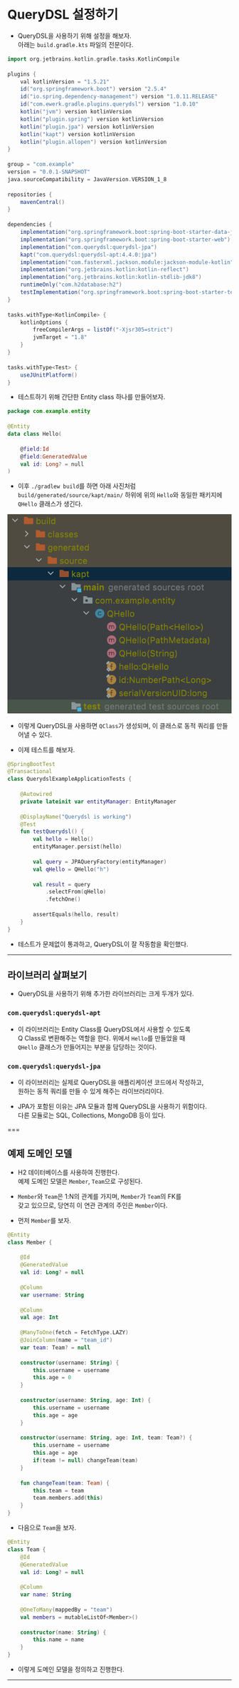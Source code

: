 # QueryDSL 설정하기

- QueryDSL을 사용하기 위해 설정을 해보자.  
  아래는 `build.gradle.kts` 파일의 전문이다.

```groovy
import org.jetbrains.kotlin.gradle.tasks.KotlinCompile

plugins {
    val kotlinVersion = "1.5.21"
    id("org.springframework.boot") version "2.5.4"
    id("io.spring.dependency-management") version "1.0.11.RELEASE"
    id("com.ewerk.gradle.plugins.querydsl") version "1.0.10"
    kotlin("jvm") version kotlinVersion
    kotlin("plugin.spring") version kotlinVersion
    kotlin("plugin.jpa") version kotlinVersion
    kotlin("kapt") version kotlinVersion
    kotlin("plugin.allopen") version kotlinVersion
}

group = "com.example"
version = "0.0.1-SNAPSHOT"
java.sourceCompatibility = JavaVersion.VERSION_1_8

repositories {
    mavenCentral()
}

dependencies {
    implementation("org.springframework.boot:spring-boot-starter-data-jpa")
    implementation("org.springframework.boot:spring-boot-starter-web")
    implementation("com.querydsl:querydsl-jpa")
    kapt("com.querydsl:querydsl-apt:4.4.0:jpa")
    implementation("com.fasterxml.jackson.module:jackson-module-kotlin")
    implementation("org.jetbrains.kotlin:kotlin-reflect")
    implementation("org.jetbrains.kotlin:kotlin-stdlib-jdk8")
    runtimeOnly("com.h2database:h2")
    testImplementation("org.springframework.boot:spring-boot-starter-test")
}

tasks.withType<KotlinCompile> {
    kotlinOptions {
        freeCompilerArgs = listOf("-Xjsr305=strict")
        jvmTarget = "1.8"
    }
}

tasks.withType<Test> {
    useJUnitPlatform()
}
```

- 테스트하기 위해 간단한 Entity class 하나를 만들어보자.

```kt
package com.example.entity

@Entity
data class Hello(

    @field:Id
    @field:GeneratedValue
    val id: Long? = null
)
```

- 이후 `./gradlew build`를 하면 아래 사진처럼 `build/generated/source/kapt/main/` 하위에
  위의 `Hello`와 동일한 패키지에 `QHello` 클래스가 생긴다.

![picture 1](/images/QUERYDSL_SETUP_1.png)

- 이렇게 QueryDSL을 사용하면 `QClass`가 생성되며, 이 클래스로 동적 쿼리를 만들어낼 수 있다.

- 이제 테스트를 해보자.

```kt
@SpringBootTest
@Transactional
class QuerydslExampleApplicationTests {

    @Autowired
    private lateinit var entityManager: EntityManager

    @DisplayName("Querydsl is working")
    @Test
    fun testQuerydsl() {
        val hello = Hello()
        entityManager.persist(hello)

        val query = JPAQueryFactory(entityManager)
        val qHello = QHello("h")

        val result = query
            .selectFrom(qHello)
            .fetchOne()

        assertEquals(hello, result)
    }
}
```

- 테스트가 문제없이 통과하고, QueryDSL이 잘 작동함을 확인했다.

---

## 라이브러리 살펴보기

- QueryDSL을 사용하기 위해 추가한 라이브러리는 크게 두개가 있다.

### `com.querydsl:querydsl-apt`

- 이 라이브러리는 Entity Class를 QueryDSL에서 사용할 수 있도록  
  Q Class로 변환해주는 역할을 한다. 위에서 `Hello`를 만들었을 때  
  `QHello` 클래스가 만들어지는 부분을 담당하는 것이다.

### `com.querydsl:querydsl-jpa`

- 이 라이브러리는 실제로 QueryDSL을 애플리케이션 코드에서 작성하고,  
  원하는 동적 쿼리를 만들 수 있게 해주는 라이브러리이다.

- JPA가 포함된 이유는 JPA 모듈과 함께 QueryDSL을 사용하기 위함이다.  
  다른 모듈로는 SQL, Collections, MongoDB 등이 있다.

===

## 예제 도메인 모델

- H2 데이터베이스를 사용하여 진행한다.  
  예제 도메인 모델은 `Member`, `Team`으로 구성된다.

- `Member`와 `Team`은 1:N의 관계를 가지며, `Member`가 `Team`의 FK를  
  갖고 있으므로, 당연히 이 연관 관계의 주인은 `Member`이다.

- 먼저 `Member`를 보자.

```kt
@Entity
class Member {

    @Id
    @GeneratedValue
    val id: Long? = null

    @Column
    var username: String

    @Column
    val age: Int

    @ManyToOne(fetch = FetchType.LAZY)
    @JoinColumn(name = "team_id")
    var team: Team? = null

    constructor(username: String) {
        this.username = username
        this.age = 0
    }

    constructor(username: String, age: Int) {
        this.username = username
        this.age = age
    }

    constructor(username: String, age: Int, team: Team?) {
        this.username = username
        this.age = age
        if(team != null) changeTeam(team)
    }

    fun changeTeam(team: Team) {
        this.team = team
        team.members.add(this)
    }
}
```

- 다음으로 `Team`을 보자.

```kt
@Entity
class Team {
    @Id
    @GeneratedValue
    val id: Long? = null

    @Column
    var name: String

    @OneToMany(mappedBy = "team")
    val members = mutableListOf<Member>()

    constructor(name: String) {
        this.name = name
    }
}
```

- 이렇게 도메인 모델을 정의하고 진행한다.

---
